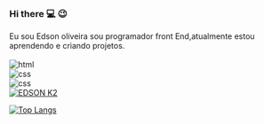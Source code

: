 ### Hi there 	 :computer: :wink:

Eu sou Edson oliveira sou programador front End,atualmente estou aprendendo e criando projetos.
<br>
<br>
<img src="https://img.shields.io/badge/HTML5-E34F26?style=for-the-badge&logo=html5&logoColor=white" alt="html"/>
<br>
<img src="https://img.shields.io/badge/CSS3-1572B6?style=for-the-badge&logo=css3&logoColor=white" alt="css"/>
<br>
<img src="https://img.shields.io/badge/JavaScript-F7DF1E?style=for-the-badge&logo=javascript&logoColor=black" alt="css"/>
<br>
[![EDSON K2](https://github-readme-stats.vercel.app/api?username=edsonk2)](https://github.com/anuraghazra/github-readme-stats)

[![Top Langs](https://github-readme-stats.vercel.app/api/top-langs/?username=edsonk2)](https://github.com/anuraghazra/github-readme-stats)



